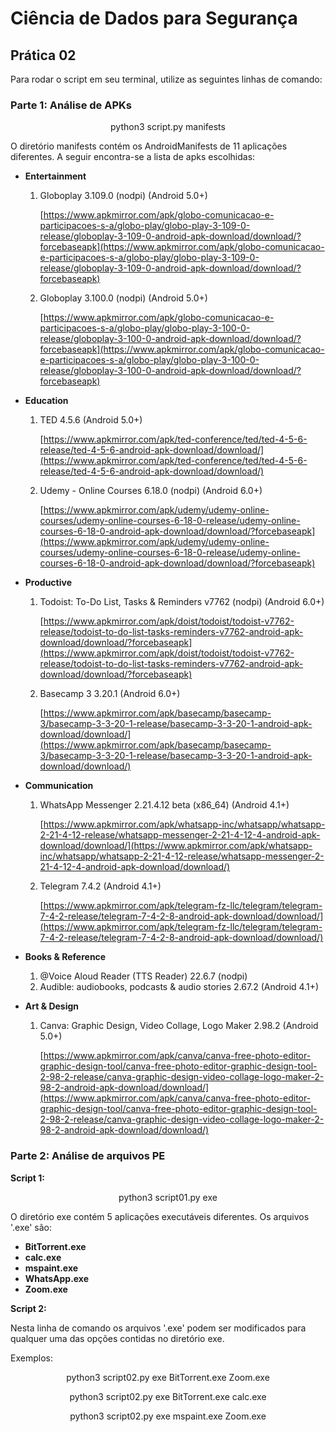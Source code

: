 # Ciência de Dados para Segurança 
## Prática 02
Para rodar o script em seu terminal, utilize as seguintes linhas de comando: 
### Parte 1: Análise de APKs
<p align="center"> python3 script.py manifests </p>

O diretório manifests contém os AndroidManifests de 11 aplicações diferentes. A seguir encontra-se a lista de apks escolhidas: 
- **Entertainment**
    1. Globoplay 3.109.0 (nodpi) (Android 5.0+)

        [https://www.apkmirror.com/apk/globo-comunicacao-e-participacoes-s-a/globo-play/globo-play-3-109-0-release/globoplay-3-109-0-android-apk-download/download/?forcebaseapk](https://www.apkmirror.com/apk/globo-comunicacao-e-participacoes-s-a/globo-play/globo-play-3-109-0-release/globoplay-3-109-0-android-apk-download/download/?forcebaseapk)

    2. Globoplay 3.100.0 (nodpi) (Android 5.0+)

        [https://www.apkmirror.com/apk/globo-comunicacao-e-participacoes-s-a/globo-play/globo-play-3-100-0-release/globoplay-3-100-0-android-apk-download/download/?forcebaseapk](https://www.apkmirror.com/apk/globo-comunicacao-e-participacoes-s-a/globo-play/globo-play-3-100-0-release/globoplay-3-100-0-android-apk-download/download/?forcebaseapk)

- **Education**
    1. TED 4.5.6 (Android 5.0+)

        [https://www.apkmirror.com/apk/ted-conference/ted/ted-4-5-6-release/ted-4-5-6-android-apk-download/download/](https://www.apkmirror.com/apk/ted-conference/ted/ted-4-5-6-release/ted-4-5-6-android-apk-download/download/)

    2. Udemy - Online Courses 6.18.0 (nodpi) (Android 6.0+)

        [https://www.apkmirror.com/apk/udemy/udemy-online-courses/udemy-online-courses-6-18-0-release/udemy-online-courses-6-18-0-android-apk-download/download/?forcebaseapk](https://www.apkmirror.com/apk/udemy/udemy-online-courses/udemy-online-courses-6-18-0-release/udemy-online-courses-6-18-0-android-apk-download/download/?forcebaseapk)

- **Productive**
    1. Todoist: To-Do List, Tasks & Reminders v7762 (nodpi) (Android 6.0+)

        [https://www.apkmirror.com/apk/doist/todoist/todoist-v7762-release/todoist-to-do-list-tasks-reminders-v7762-android-apk-download/download/?forcebaseapk](https://www.apkmirror.com/apk/doist/todoist/todoist-v7762-release/todoist-to-do-list-tasks-reminders-v7762-android-apk-download/download/?forcebaseapk)

    2. Basecamp 3 3.20.1 (Android 6.0+)

        [https://www.apkmirror.com/apk/basecamp/basecamp-3/basecamp-3-3-20-1-release/basecamp-3-3-20-1-android-apk-download/download/](https://www.apkmirror.com/apk/basecamp/basecamp-3/basecamp-3-3-20-1-release/basecamp-3-3-20-1-android-apk-download/download/)

- **Communication**
    1. WhatsApp Messenger 2.21.4.12 beta (x86_64) (Android 4.1+)

        [https://www.apkmirror.com/apk/whatsapp-inc/whatsapp/whatsapp-2-21-4-12-release/whatsapp-messenger-2-21-4-12-4-android-apk-download/download/](https://www.apkmirror.com/apk/whatsapp-inc/whatsapp/whatsapp-2-21-4-12-release/whatsapp-messenger-2-21-4-12-4-android-apk-download/download/)

    2. Telegram 7.4.2 (Android 4.1+)

        [https://www.apkmirror.com/apk/telegram-fz-llc/telegram/telegram-7-4-2-release/telegram-7-4-2-8-android-apk-download/download/](https://www.apkmirror.com/apk/telegram-fz-llc/telegram/telegram-7-4-2-release/telegram-7-4-2-8-android-apk-download/download/)

- **Books & Reference**
    1. @Voice Aloud Reader (TTS Reader) 22.6.7 (nodpi)
    2. Audible: audiobooks, podcasts & audio stories 2.67.2 (Android 4.1+)
- **Art & Design**
    1. Canva: Graphic Design, Video Collage, Logo Maker 2.98.2 (Android 5.0+)

        [https://www.apkmirror.com/apk/canva/canva-free-photo-editor-graphic-design-tool/canva-free-photo-editor-graphic-design-tool-2-98-2-release/canva-graphic-design-video-collage-logo-maker-2-98-2-android-apk-download/download/](https://www.apkmirror.com/apk/canva/canva-free-photo-editor-graphic-design-tool/canva-free-photo-editor-graphic-design-tool-2-98-2-release/canva-graphic-design-video-collage-logo-maker-2-98-2-android-apk-download/download/)
        
### Parte 2: Análise de arquivos PE
**Script 1:**

<p align="center"> python3 script01.py exe </p>

O diretório exe contém 5 aplicações executáveis diferentes. Os arquivos '.exe' são:
- **BitTorrent.exe**
- **calc.exe**
- **mspaint.exe**
- **WhatsApp.exe**
- **Zoom.exe**

**Script 2:**

Nesta linha de comando os arquivos '.exe' podem ser modificados para qualquer uma das opções contidas no diretório exe. 

Exemplos:

<p align="center"> python3 script02.py exe BitTorrent.exe Zoom.exe </p>

<p align="center"> python3 script02.py exe BitTorrent.exe calc.exe </p>
 
<p align="center"> python3 script02.py exe mspaint.exe Zoom.exe </p>

